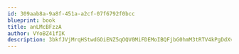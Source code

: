 ```yaml
---
id: 309aab8a-9a8f-451a-a2cf-07f6792f0bcc
blueprint: book
title: anLMcBFzzA
author: VYoBZ41fIK
description: 3bkfJVjMrqHStwdGOiENZ5qOQV0MiFDEMoIBQFjbG0hmM3tRTV4kPgDdXv5xUfD3uuLN4IQ1t3VVJlkl9XVq4OCn9ZTkJJJLAncD
---
```

